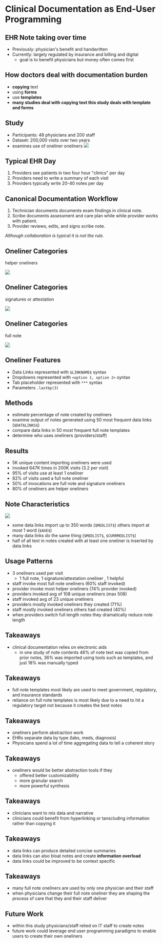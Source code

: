 # Clinical Documentation as End-User Programming

## EHR Note taking over time

- Previously: physician's benefit and handwritten
- Currently: largely regulated by insurance and billing and digital
  - goal is to benefit physicians but money often comes first

## How doctors deal with documentation burden

- **copying** text
- using **forms**
- use **templates**
- **many studies deal with copying text this study deals with template and forms**

## Study

- Participants: 48 physicians and 200 staff
- Dataset: 200,000 visits over two years
- examines use of oneliner oneliners
  ![](https://i.imgur.com/fcIKhdY.png)

## Typical EHR Day

1. Providers see patients in two four hour "clinics" per day
2. Providers need to write a summary of each visit
3. Providers typically write 20-40 notes per day

## Canonical Documentation Workflow

1. Technician documents documents exam findings in clinical note.
2. Scribe documents assessment and care plan while while provider works with patient.
3. Provider reviews, edits, and signs scribe note.

_Although collaboration is typical it is not the rule._

## Oneliner Categories

helper oneliners

![](https://i.imgur.com/N16Xs1u.png)

## Oneliner Categories

signatures or attestation

![](https://i.imgur.com/avSM2yL.png)

## Oneliner Categories

full note

![](https://i.imgur.com/TvL4a83.png)

## Oneliner Features

- Data Links represented with `$LINKNAME$` syntax
- Dropdowns represented with `<option 1, option 2>` syntax
- Tab placeholder represented with `***` syntax
- Parameters `.lastbp(3)`

## Methods

- estimate percentage of note created by oneliners
- examine output of notes generated using 50 most frequent data links (`$DATALINKS$`)
- compare data links in 50 most frequent full note templates
- determine who uses oneliners (providers/staff)

## Results

- 5K unique content importing oneliners were used
- invoked 647K times in 200K visits (3.2 per visit)
- 95% of visits use at least 1 oneliner
- 82% of visits used a full note oneliner
- 50% of invocations are full note and signature oneliners
- 80% of oneliners are helper oneliners

## Note Characteristics

![](https://i.imgur.com/nMVrFe2.png)

- some data links import up to 350 words (`$MEDLIST$`) others import at most 1 word (`$AGE$`)
- many data links do the same thing (`$MEDLIST$`, `$CURRMEDLIST$`)
- half of all text in notes created with at least one oneliner is inserted by data links

## Usage Patterns

- 3 oneliners used per visit
  - 1 full note, 1 signature/attestation oneliner , 1 helpful
- staff invoke most full note oneliners (60% staff invoked)
- provider invoke most helper oneliners (74% provider invoked)
- providers invoked avg of 108 unique oneliners (max 508)
- staff invoked avg of 23 unique oneliners
- providers mostly invoked oneliners they created (71%)
- staff mostly invoked oneliners others had created (40%)
- when providers switch full length notes they dramatically reduce note length

## Takeaways

- clinical documentation relies on electronic aids
  - in one study of note contents 46% of note text was copied from prior notes, 36% was imported using tools such as templates, and just 18% was manually typed

## Takeaways

- full note templates most likely are used to meet government, regulatory, and insurance standards
- reliance on full note templates is most likely due to a need to hit a regulatory target not because it creates the best notes

## Takeaways

- oneliners perform abstraction work
- EHRs separate data by type (labs, meds, diagnosis)
- Physicians spend a lot of time aggregating data to tell a coherent story

## Takeaways

- oneliners would be better abstraction tools if they
  - offered better customizability
  - more granular search
  - more powerful synthesis

## Takeaways

- clinicians want to mix data and narrative
- clinicians could benefit from hyperlinking or tanscluding information rather than copying it

## Takeaways

- data links can produce detailed concise summaries
- data links can also bloat notes and create **information overload**
- data links could be improved to be context specific

## Takeaways

- many full note oneliners are used by only one physician and their staff
- when physicians change their full note oneliner they are shaping the process of care that they and their staff deliver

## Future Work

- within this study physicians/staff relied on IT staff to create notes
- future work could leverage end user programming paradigms to enable users to create their own oneliners
